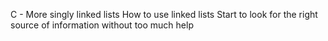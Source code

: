 C - More singly linked lists
How to use linked lists
Start to look for the right source of information without too much help
